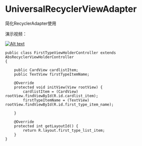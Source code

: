 # UniversalRecyclerViewAdapter
简化RecyclerAdapter使用

演示视频：

[![Alt text](https://img.youtube.com/vi/maJQoNVcjQc/0.jpg)](https://www.youtube.com/watch?v=maJQoNVcjQc)


```
public class FirstTypeViewHolderController extends AbsRecyclerViewHolderController
{

    public CardView cardlistItem;
    public TextView firstTypeItemName;

    @Override
    protected void initView(View rootView) {
        cardlistItem = (CardView) rootView.findViewById(R.id.cardlist_item);
        firstTypeItemName = (TextView) rootView.findViewById(R.id.first_type_item_name);

    }

    @Override
    protected int getLayoutId() {
        return R.layout.first_type_list_item;
    }
}
```